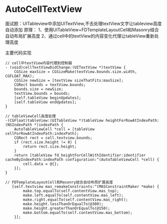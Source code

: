 # AutoCellTextView
面试题：UITableview中添加UITextView,不去处理textView文字让tableview高度自动添加
原理：
1、使用UITableView+FDTemplateLayoutCell和Masonry结合自动布局扩展高度
2、通过cell中的textView的内容变化代理让tableView重新处理高度

主要代码实现
```
// cell中textView内容代理到控制器
- (void)cellTextViewDidChange:(UITextView *)textView {
    CGSize maxSize = CGSizeMake(textView.bounds.size.width, CGFLOAT_MAX);
    CGSize newSize = [textView sizeThatFits:maxSize];
    CGRect bounds = textView.bounds;
    bounds.size = newSize;
    textView.bounds = bounds;
    [self.tableView beginUpdates];
    [self.tableView endUpdates];
}
```

```
// tableViewCell高度处理
-(CGFloat)tableView:(UITableView *)tableView heightForRowAtIndexPath:(NSIndexPath *)indexPath {
    AutoTableViewCell *cell = [tableView cellForRowAtIndexPath:indexPath];
    CGRect rect = cell.textview.bounds;
    if (rect.size.height != 0) {
        return rect.size.height;
    }
    return [tableView fd_heightForCellWithIdentifier:identifier cacheByIndexPath:indexPath configuration:^(AutoTableViewCell *cell) {
        cell.data = @{};
    }];
}
```


```
// FDTemplateLayoutCell和Masonry结合自动布局扩展高度
   [self.textview mas_remakeConstraints:^(MASConstraintMaker *make) {
        make.top.equalTo(self.contentView.mas_top);
        make.left.equalTo(self.contentView.mas_left);
        make.right.equalTo(self.contentView.mas_right);
        make.height.lessThanOrEqualTo(@300);
        make.height.greaterThanOrEqualTo(@150);
        make.bottom.equalTo(self.contentView.mas_bottom);
    }];
```

            
